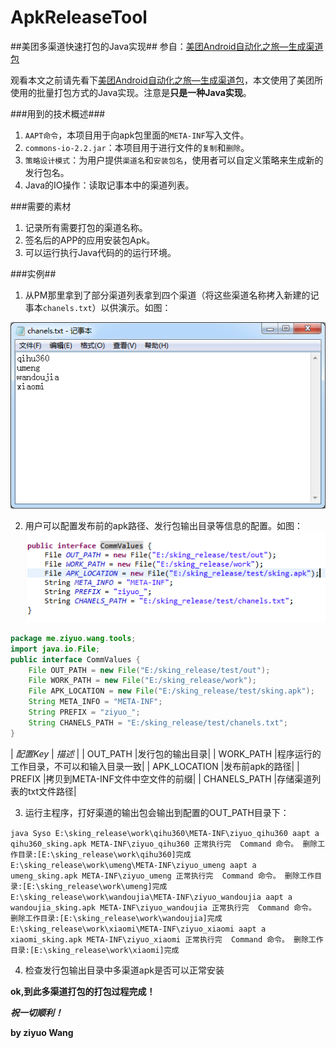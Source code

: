 # ApkReleaseTool
##美团多渠道快速打包的Java实现##
参自：[美团Android自动化之旅—生成渠道包](http://tech.meituan.com/mt-apk-packaging.html)

观看本文之前请先看下[美团Android自动化之旅—生成渠道包](http://tech.meituan.com/mt-apk-packaging.html)，本文使用了美团所使用的批量打包方式的Java实现。注意是**只是一种Java实现**。

###用到的技术概述###
1. `AAPT命令`，本项目用于向apk包里面的`META-INF`写入文件。
2. `commons-io-2.2.jar`：本项目用于进行文件的`复制`和`删除`。
3. `策略设计模式`：为用户提供`渠道名`和`安装包名`，使用者可以自定义策略来生成新的发行包名。
4. Java的IO操作：读取记事本中的渠道列表。

###需要的素材
1. 记录所有需要打包的渠道名称。
2. 签名后的APP的应用安装包Apk。
3. 可以运行执行Java代码的的运行环境。

###实例##
1. 从PM那里拿到了部分渠道列表拿到四个渠道（将这些渠道名称拷入新建的记事本`chanels.txt`）以供演示。如图：

![](ApkReleaseTools/images/release_chanels.png)


2. 用户可以配置发布前的apk路径、发行包输出目录等信息的配置。如图：
![](ApkReleaseTools/images/constants_config.png)
```java
package me.ziyuo.wang.tools;
import java.io.File;
public interface CommValues {
	File OUT_PATH = new File("E:/sking_release/test/out");
	File WORK_PATH = new File("E:/sking_release/work");
	File APK_LOCATION = new File("E:/sking_release/test/sking.apk");
	String META_INFO = "META-INF";
	String PREFIX = "ziyuo_";
	String CHANELS_PATH = "E:/sking_release/test/chanels.txt";
}
```

|   *配置Key*      |  *描述*  |
|   OUT_PATH     |发行包的输出目录|
|   WORK_PATH    |程序运行的工作目录，不可以和输入目录一致|
|   APK_LOCATION |发布前apk的路径|
|   PREFIX       |拷贝到META-INF文件中空文件的前缀|
|   CHANELS_PATH |存储渠道列表的txt文件路径|

3. 运行主程序，打好渠道的输出包会输出到配置的OUT_PATH目录下：

`java Syso
E:\sking_release\work\qihu360\META-INF\ziyuo_qihu360
aapt a qihu360_sking.apk META-INF\ziyuo_qihu360
正常执行完  Command 命令。
删除工作目录:[E:\sking_release\work\qihu360]完成
E:\sking_release\work\umeng\META-INF\ziyuo_umeng
aapt a umeng_sking.apk META-INF\ziyuo_umeng
正常执行完  Command 命令。
删除工作目录:[E:\sking_release\work\umeng]完成
E:\sking_release\work\wandoujia\META-INF\ziyuo_wandoujia
aapt a wandoujia_sking.apk META-INF\ziyuo_wandoujia
正常执行完  Command 命令。
删除工作目录:[E:\sking_release\work\wandoujia]完成
E:\sking_release\work\xiaomi\META-INF\ziyuo_xiaomi
aapt a xiaomi_sking.apk META-INF\ziyuo_xiaomi
正常执行完  Command 命令。
删除工作目录:[E:\sking_release\work\xiaomi]完成
`

4. 检查发行包输出目录中多渠道apk是否可以正常安装

**ok,到此多渠道打包的打包过程完成！**

***祝一切顺利！***

****by ziyuo Wang****





